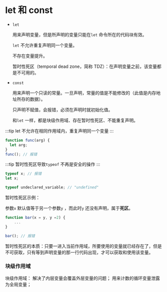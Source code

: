 # let 和 const

- `let`

  用来声明变量，但是所声明的变量只能在`let` 命令所在的代码块有效。

  `let` 不允许重复声明同一个变量。

  不存在变量提升。

  暂时性死区（temporal dead zone，简称 TDZ）：在声明变量之前，该变量都是不可用的。

- `const`

  用来声明一个只读的常量。一旦声明，常量的值是不能修改的（此值是内存地址所存的数据）。

  只声明不赋值，会报错，必须在声明时就初始化值。

  和`let` 一样，都是块级作用域、存在暂时性死区、不能重复声明。

:::tip
let 不允许在相同作用域内，重复声明同一个变量
:::

```javascript
function func(arg) {
  let arg;
}
func(); // 报错
```

:::tip
暂时性死区导致`typeof` 不再是安全的操作
:::

```javascript
typeof x; // 报错
let x;

typeof undeclared_variable; // "undefined"
```

暂时性死区示例：

参数`x` 默认值等于另一个参数`y` ，而此时`y` 还没有声明，属于**死区**。

```javascript
function bar(x = y, y =2) {
    ...
}

bar(); // 报错
```

暂时性死区的本质：只要一进入当前作用域，所要使用的变量就已经存在了，但是不可获取，只有等到声明变量的那一行代码出现，才可以获取和使用该变量。

### 块级作用域

块级作用域：
解决了内层变量会覆盖外层变量的问题；
用来计数的循环变量泄露为全局变量；
